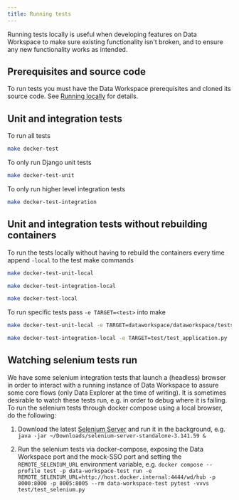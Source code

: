 ```yaml
---
title: Running tests
---
```


Running tests locally is useful when developing features on Data Workspace to make sure existing functionality isn't broken, and to ensure any new functionality works as intended.


## Prerequisites and source code

To run tests you must have the Data Workspace prerequisites and cloned its source code. See [Running locally](running-locally.md) for details.


## Unit and integration tests

To run all tests

```bash
make docker-test
```

To only run Django unit tests

```bash
make docker-test-unit
```

To only run higher level integration tests

```bash
make docker-test-integration
```


## Unit and integration tests without rebuilding containers

To run the tests locally without having to rebuild the containers every time append `-local` to the test make commands

```bash
make docker-test-unit-local
```

```bash
make docker-test-integration-local
```

```bash
make docker-test-local
```

To run specific tests pass `-e TARGET=<test>` into make

```bash
make docker-test-unit-local -e TARGET=dataworkspace/dataworkspace/tests/test_admin.py::TestCustomAdminSite::test_non_admin_access
```

```bash
make docker-test-integration-local -e TARGET=test/test_application.py
```


## Watching selenium tests run

We have some selenium integration tests that launch a (headless) browser in order to interact with a running instance of Data Workspace to assure some core flows (only Data Explorer at the time of writing). It is sometimes desirable to watch these tests run, e.g. in order to debug where it is failing. To run the selenium tests through docker compose using a local browser, do the following:

1. Download the latest [Selenium Server](https://www.selenium.dev/downloads/) and run it in the background, e.g. `java -jar ~/Downloads/selenium-server-standalone-3.141.59 &`

2. Run the selenium tests via docker-compose, exposing the Data Workspace port and the mock-SSO port and setting the `REMOTE_SELENIUM_URL` environment variable, e.g. `docker compose --profile test -p data-workspace-test run -e REMOTE_SELENIUM_URL=http://host.docker.internal:4444/wd/hub -p 8000:8000 -p 8005:8005 --rm data-workspace-test pytest -vvvs test/test_selenium.py`
